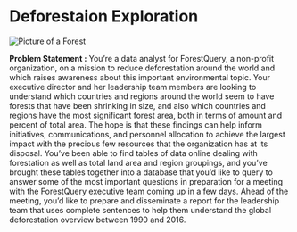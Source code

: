 # Deforestaion Exploration
![Picture of a Forest](https://www.ceres.org/sites/default/files/2020-06/IG%20Deforestation%206_2020%20banner_0.png)

**Problem Statement :** You’re a data analyst for ForestQuery, a non-profit organization, on a mission to reduce deforestation around the world and which raises awareness about this important environmental topic.  Your executive director and her leadership team members are looking to understand which countries and regions around the world seem to have forests that have been shrinking in size, and also which countries and regions have the most significant forest area, both in terms of amount and percent of total area. The hope is that these findings can help inform initiatives, communications, and personnel allocation to achieve the largest impact with the precious few resources that the organization has at its disposal.  You’ve been able to find tables of data online dealing with forestation as well as total land area and region groupings, and you’ve brought these tables together into a database that you’d like to query to answer some of the most important questions in preparation for a meeting with the ForestQuery executive team coming up in a few days. Ahead of the meeting, you’d like to prepare and disseminate a report for the leadership team that uses complete sentences to help them understand the global deforestation overview between 1990 and 2016.

